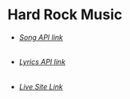 # Hard Rock Music

* ###### [*Song API link*](https://api.lyrics.ovh/suggest/:searchText)

* ###### [*Lyrics API link*](https://api.lyrics.ovh/v1/:artist/:title)

* ###### [*Live Site Link*](https://genius15066.github.io/Hard-Rock-API/index.html)

